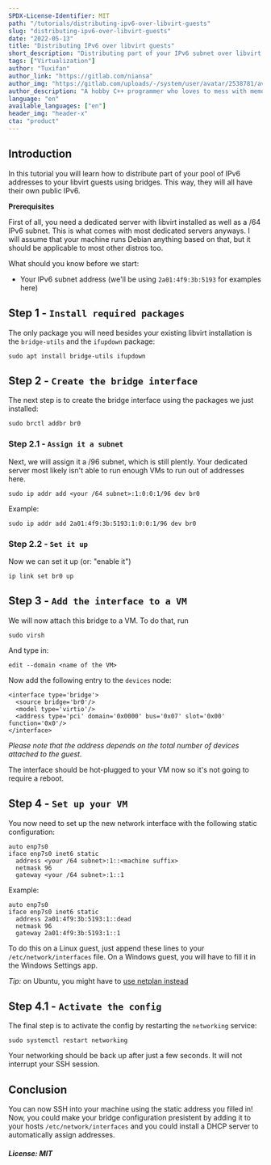 ```yaml
---
SPDX-License-Identifier: MIT
path: "/tutorials/distributing-ipv6-over-libvirt-guests"
slug: "distributing-ipv6-over-libvirt-guests"
date: "2022-05-13"
title: "Distributing IPv6 over libvirt guests"
short_description: "Distributing part of your IPv6 subnet over libvirt guests using bridges"
tags: ["Virtualization"]
author: "Tuxifan"
author_link: "https://gitlab.com/niansa"
author_img: "https://gitlab.com/uploads/-/system/user/avatar/2538781/avatar.png"
author_description: "A hobby C++ programmer who loves to mess with memory"
language: "en"
available_languages: ["en"]
header_img: "header-x"
cta: "product"
---
```


## Introduction

In this tutorial you will learn how to distribute part of your pool of IPv6 addresses to your libvirt guests using bridges. This way, they will all have their own public IPv6.

**Prerequisites**

First of all, you need a dedicated server with libvirt installed as well as a /64 IPv6 subnet. This is what comes with most dedicated servers anyways.
I will assume that your machine runs Debian anything based on that, but it should be applicable to most other distros too.

What should you know before we start:

* Your IPv6 subnet address (we'll be using `2a01:4f9:3b:5193` for examples here)

## Step 1 - `Install required packages`

The only package you will need besides your existing libvirt installation is the `bridge-utils` and the `ifupdown` package:

    sudo apt install bridge-utils ifupdown

## Step 2 - `Create the bridge interface`

The next step is to create the bridge interface using the packages we just installed:

    sudo brctl addbr br0

### Step 2.1 - `Assign it a subnet`

Next, we will assign it a /96 subnet, which is still plently. Your dedicated server most likely isn't able to run enough VMs to run out of addresses here.

    sudo ip addr add <your /64 subnet>:1:0:0:1/96 dev br0

Example:

    sudo ip addr add 2a01:4f9:3b:5193:1:0:0:1/96 dev br0

### Step 2.2 - `Set it up`

Now we can set it up (or: "enable it")

    ip link set br0 up

## Step 3 - `Add the interface to a VM`

We will now attach this bridge to a VM. To do that, run

    sudo virsh
    
And type in:

    edit --domain <name of the VM>

Now add the following entry to the `devices` node:

    <interface type='bridge'>
      <source bridge='br0'/>
      <model type='virtio'/>
      <address type='pci' domain='0x0000' bus='0x07' slot='0x00' function='0x0'/>
    </interface>

*Please note that the address depends on the total number of devices attached to the guest.*
    
The interface should be hot-plugged to your VM now so it's not going to require a reboot.


## Step 4 - `Set up your VM`

You now need to set up the new network interface with the following static configuration:

    auto enp7s0
    iface enp7s0 inet6 static
      address <your /64 subnet>:1::<machine suffix>
      netmask 96
      gateway <your /64 subnet>:1::1

Example:

    auto enp7s0
    iface enp7s0 inet6 static
      address 2a01:4f9:3b:5193:1::dead
      netmask 96
      gateway 2a01:4f9:3b:5193:1::1

To do this on a Linux guest, just append these lines to your `/etc/network/interfaces` file. On a Windows guest, you will have to fill it in the Windows Settings app.

*Tip:* on Ubuntu, you might have to [use netplan instead](https://www.snel.com/support/how-to-configure-ipv6-with-netplan-on-ubuntu-18-04/)

## Step 4.1 - `Activate the config`

The final step is to activate the config by restarting the `networking` service:

    sudo systemctl restart networking

Your networking should be back up after just a few seconds. It will not interrupt your SSH session.

## Conclusion

You can now SSH into your machine using the static address you filled in! Now, you could make your bridge configuration presistent by adding it to your hosts `/etc/network/interfaces` and you could install a DHCP server to automatically assign addresses.

##### License: MIT

<!--

Contributor's Certificate of Origin

By making a contribution to this project, I certify that:

(a) The contribution was created in whole or in part by me and I have
    the right to submit it under the license indicated in the file; or

(b) The contribution is based upon previous work that, to the best of my
    knowledge, is covered under an appropriate license and I have the
    right under that license to submit that work with modifications,
    whether created in whole or in part by me, under the same license
    (unless I am permitted to submit under a different license), as
    indicated in the file; or

(c) The contribution was provided directly to me by some other person
    who certified (a), (b) or (c) and I have not modified it.

(d) I understand and agree that this project and the contribution are
    public and that a record of the contribution (including all personal
    information I submit with it, including my sign-off) is maintained
    indefinitely and may be redistributed consistent with this project
    or the license(s) involved.

Signed-off-by: Tuxifan <tuxifan@posteo.de>

-->
